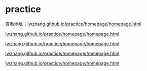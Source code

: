 # practice

查看地址：[lwzhang.github.io/practice/homepage/homepage.html](lwzhang.github.io/practice/homepage/homepage.html)

[lwzhang.github.io/practice/homepage/homepage.html](lwzhang.github.io/practice/homepage/homepage.html)

[lwzhang.github.io/practice/homepage/homepage.html](lwzhang.github.io/practice/homepage/homepage.html)

[lwzhang.github.io/practice/homepage/homepage.html](lwzhang.github.io/practice/homepage/homepage.html)

[lwzhang.github.io/practice/homepage/homepage.html](lwzhang.github.io/practice/homepage/homepage.html)

